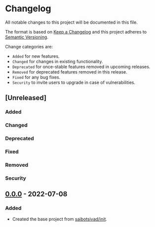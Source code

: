 # Changelog

All notable changes to this project will be documented in this file.

The format is based on [Keep a Changelog](http://keepachangelog.com/en/1.0.0/)
and this project adheres to [Semantic Versioning](http://semver.org/spec/v2.0.0.html).

Change categories are:

* `Added` for new features.
* `Changed` for changes in existing functionality.
* `Deprecated` for once-stable features removed in upcoming releases.
* `Removed` for deprecated features removed in this release.
* `Fixed` for any bug fixes.
* `Security` to invite users to upgrade in case of vulnerabilities.

## [Unreleased]
### Added
### Changed
### Deprecated
### Fixed
### Removed
### Security

## [0.0.0](https://github.com/saibotsivad/mdast-util-noddity/tree/v0.0.0) - 2022-07-08
### Added
- Created the base project from [saibotsivad/init](https://github.com/saibotsivad/init).

[0.0.1]: https://github.com/saibotsivad/mdast-util-noddity/compare/v0.0.0...v0.0.1
